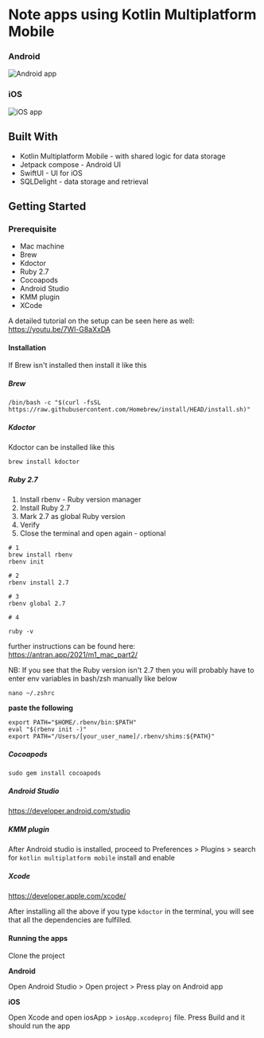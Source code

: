 # Note apps using Kotlin Multiplatform Mobile

### Android

![Android app](screenshots/android.png?raw=true "kmm android app")

### iOS

![iOS app](screenshots/iOS.png?raw=true "KMM ios app")

## Built With

* Kotlin Multiplatform Mobile - with shared logic for data storage
* Jetpack compose - Android UI
* SwiftUI - UI for iOS
* SQLDelight - data storage and retrieval

## Getting Started

### Prerequisite
* Mac machine
* Brew
* Kdoctor
* Ruby 2.7
* Cocoapods
* Android Studio
* KMM plugin
* XCode

A detailed tutorial on the setup can be seen here as well: https://youtu.be/7Wl-G8aXxDA 
#### Installation

If Brew isn't installed then install it like this

##### Brew
```console
/bin/bash -c "$(curl -fsSL https://raw.githubusercontent.com/Homebrew/install/HEAD/install.sh)"
```
##### Kdoctor
Kdoctor can be installed like this

```console
brew install kdoctor
```

##### Ruby 2.7

1. Install rbenv - Ruby version manager
2. Install Ruby 2.7
3. Mark 2.7 as global Ruby version
4. Verify
5. Close the terminal and open again - optional

```console
# 1
brew install rbenv
rbenv init

# 2
rbenv install 2.7

# 3
rbenv global 2.7

# 4

ruby -v
```
further instructions can be found here: https://antran.app/2021/m1_mac_part2/ 

NB: If you see that the Ruby version isn't 2.7 then you will probably have to enter env variables in bash/zsh manually like below
```console
nano ~/.zshrc
```
**paste the following** 
```console
export PATH="$HOME/.rbenv/bin:$PATH"
eval "$(rbenv init -)"
export PATH="/Users/[your_user_name]/.rbenv/shims:${PATH}"
```

##### Cocoapods

```console
sudo gem install cocoapods
```

##### Android Studio

https://developer.android.com/studio 

##### KMM plugin

After Android studio is installed, proceed to Preferences > Plugins > search for `kotlin multiplatform mobile` install and enable

##### Xcode

https://developer.apple.com/xcode/ 

After installing all the above if you type `kdoctor` in the terminal, you will see that all the dependencies are fulfilled.

#### Running the apps

Clone the project

**Android**

Open Android Studio > Open project > Press play on Android app

**iOS**

Open Xcode and open iosApp > `iosApp.xcodeproj` file. Press Build and it should run the app
